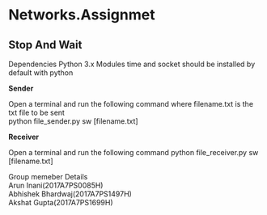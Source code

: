 # Networks.Assignmet

## Stop And Wait

Dependencies
Python 3.x
Modules time and socket should be installed by default with python

**Sender**

Open a terminal and run the following command where filename.txt is the txt file to be sent<br/>
python file_sender.py sw [filename.txt]


**Receiver**

Open a terminal and run the following command
python file_receiver.py sw [filename.txt]


Group memeber Details<br/>
Arun Inani(2017A7PS0085H)<br/>
Abhishek Bhardwaj(2017A7PS1497H)<br/>
Akshat Gupta(2017A7PS1699H)<br/>
